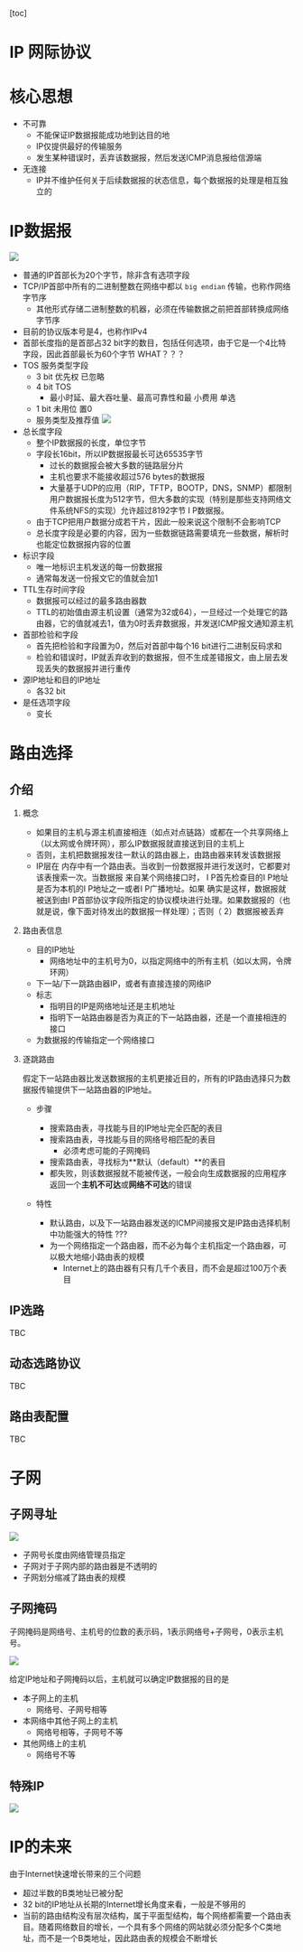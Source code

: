 [toc]

# IP 网际协议

# 核心思想

* 不可靠
	* 不能保证IP数据报能成功地到达目的地
	* IP仅提供最好的传输服务
	* 发生某种错误时，丢弃该数据报，然后发送ICMP消息报给信源端
* 无连接
	* IP并不维护任何关于后续数据报的状态信息，每个数据报的处理是相互独立的

# IP数据报

![](media/15479676073013.jpg)

* 普通的IP首部长为20个字节，除非含有选项字段
* TCP/IP首部中所有的二进制整数在网络中都以 `big endian` 传输，也称作网络字节序
	* 其他形式存储二进制整数的机器，必须在传输数据之前把首部转换成网络字节序
* 目前的协议版本号是4，也称作IPv4
* 首部长度指的是首部占32 bit字的数目，包括任何选项，由于它是一个4比特字段，因此首部最长为60个字节 WHAT？？？
* TOS 服务类型字段
	* 3 bit 优先权 已忽略
	* 4 bit TOS
		* 最小时延、最大吞吐量、最高可靠性和最小费用 单选
	* 1 bit 未用位 置0
	* 服务类型及推荐值
		![](media/15479685254412.jpg)
* 总长度字段
	* 整个IP数据报的长度，单位字节
	* 字段长16bit，所以IP数据报最长可达65535字节
		* 过长的数据报会被大多数的链路层分片
		* 主机也要求不能接收超过576 bytes的数据报
		* 大量基于UDP的应用（RIP，TFTP，BOOTP，DNS，SNMP）都限制用户数据报长度为512字节，但大多数的实现（特别是那些支持网络文件系统NFS的实现）允许超过8192字节I P数据报。
	* 由于TCP把用户数据分成若干片，因此一般来说这个限制不会影响TCP
	* 总长度字段是必要的内容，因为一些数据链路需要填充一些数据，解析时也能定位数据报内容的位置
* 标识字段
	* 唯一地标识主机发送的每一份数据报
	* 通常每发送一份报文它的值就会加1
* TTL生存时间字段
	* 数据报可以经过的最多路由器数
	* TTL的初始值由源主机设置（通常为32或64），一旦经过一个处理它的路由器，它的值就减去1，值为0时丢弃数据报，并发送ICMP报文通知源主机
* 首部检验和字段
	* 首先把检验和字段置为0，然后对首部中每个16 bit进行二进制反码求和
	* 检验和错误时，IP就丢弃收到的数据报，但不生成差错报文，由上层去发现丢失的数据报并进行重传
* 源IP地址和目的IP地址
	* 各32 bit
* 是任选项字段
	* 变长

# 路由选择

## 介绍

1.  概念

	* 如果目的主机与源主机直接相连（如点对点链路）或都在一个共享网络上（以太网或令牌环网），那么IP数据报就直接送到目的主机上
	* 否则，主机把数据报发往一默认的路由器上，由路由器来转发该数据报
	* IP层在内存中有一个路由表。当收到一份数据报并进行发送时，它都要对该表搜索一次。当数据报来自某个网络接口时， I P首先检查目的I P地址是否为本机的I P地址之一或者I P广播地址。如果确实是这样，数据报就被送到由I P首部协议字段所指定的协议模块进行处理。如果数据报的（也就是说，像下面对待发出的数据报一样处理）；否则（ 2）数据报被丢弃

2. 路由表信息

	* 目的IP地址
		* 网络地址中的主机号为0，以指定网络中的所有主机（如以太网，令牌环网）
	* 下一站/下一跳路由器IP，或者有直接连接的网络IP
	* 标志
		* 指明目的IP是网络地址还是主机地址
		* 指明下一站路由器是否为真正的下一站路由器，还是一个直接相连的接口
	* 为数据报的传输指定一个网络接口

3. 逐跳路由
	
	假定下一站路由器比发送数据报的主机更接近目的，所有的IP路由选择只为数据报传输提供下一站路由器的IP地址。
	
	* 步骤
	
		* 搜索路由表，寻找能与目的IP地址完全匹配的表目
		* 搜索路由表，寻找能与目的网络号相匹配的表目
			* 必须考虑可能的子网掩码
		* 搜索路由表，寻找标为**默认（default）**的表目
		* 都失败，则该数据报就不能被传送，一般会向生成数据报的应用程序返回一个**主机不可达**或**网络不可达**的错误
	
	* 特性
		
		* 默认路由，以及下一站路由器发送的ICMP间接报文是IP路由选择机制中功能强大的特性 ???
		* 为一个网络指定一个路由器，而不必为每个主机指定一个路由器，可以极大地缩小路由表的规模
			* Internet上的路由器有只有几千个表目，而不会是超过100万个表目

## IP选路

TBC

## 动态选路协议

TBC

## 路由表配置

TBC

# 子网

## 子网寻址

![](media/15479732300200.jpg)

* 子网号长度由网络管理员指定
* 子网对于子网内部的路由器是不透明的
* 子网划分缩减了路由表的规模

## 子网掩码

子网掩码是网络号、主机号的位数的表示码，1表示网络号+子网号，0表示主机号。

![](media/15479736225683.jpg)

给定IP地址和子网掩码以后，主机就可以确定IP数据报的目的是

* 本子网上的主机
	* 网络号、子网号相等
* 本网络中其他子网上的主机
	* 网络号相等，子网号不等
* 其他网络上的主机
	* 网络号不等

## 特殊IP

![](media/15479737919819.jpg)

# IP的未来

由于Internet快速增长带来的三个问题

* 超过半数的B类地址已被分配
* 32 bit的IP地址从长期的Internet增长角度来看，一般是不够用的
* 当前的路由结构没有层次结构，属于平面型结构，每个网络都需要一个路由表目。随着网络数目的增长，一个具有多个网络的网站就必须分配多个C类地址，而不是一个B类地址，因此路由表的规模会不断增长



